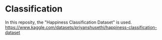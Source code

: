 # Classification
In this reposity, the "Happiness Classification Dataset" is used.
https://www.kaggle.com/datasets/priyanshusethi/happiness-classification-dataset
